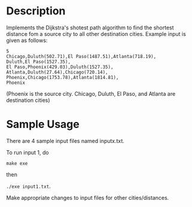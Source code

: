 # Description

Implements the Dijkstra's shotest path algorithm to find the shortest distance fom a source city to all other destination cities. Example input is given as follows:

```
5
Chicago,Duluth(502.71),El Paso(1487.51),Atlanta(718.19),
Duluth,El Paso(1527.35),
El Paso,Phoenix(429.03),Duluth(1527.35),
Atlanta,Duluth(27.64),Chicago(720.14),
Phoenix,Chicago(1753.78),Atlanta(1814.81),
Phoenix
```

(Phoenix is the source city. Chicago, Duluth, El Paso, and Atlanta are destination cities)

# Sample Usage

There are 4 sample input files named inputx.txt.

To run input 1, do

`make exe` 

then

`./exe input1.txt`.

Make appropriate changes to input files for other cities/distances.